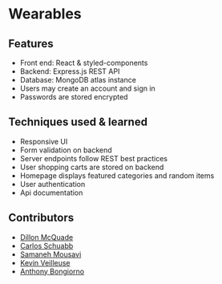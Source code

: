 # Wearables

## Features

- Front end: React & styled-components
- Backend: Express.js REST API
- Database: MongoDB atlas instance
- Users may create an account and sign in
- Passwords are stored encrypted

## Techniques used & learned

- Responsive UI
- Form validation on backend
- Server endpoints follow REST best practices
- User shopping carts are stored on backend
- Homepage displays featured categories and random items
- User authentication
- Api documentation

## Contributors

- [ Dillon McQuade ](https://github.com/dillonkmcquade)
- [Carlos Schuabb](https://github.com/cgcravo)
- [Samaneh Mousavi](https://github.com/samanehmousavi)
- [Kevin Veilleuse](https://github.com/kvielle)
- [Anthony Bongiorno](https://github.com/anthonybongiorno)
